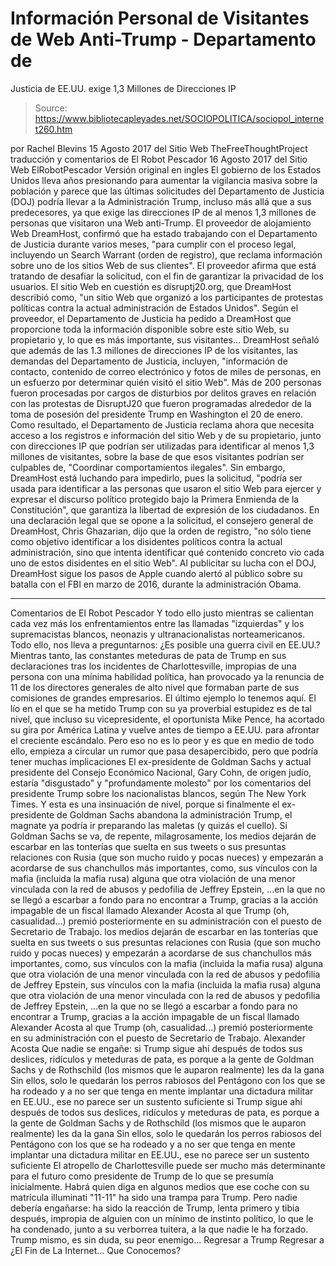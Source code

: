 # Información Personal de Visitantes de Web Anti-Trump - Departamento de 
Justicia de EE.UU. exige 1,3 Millones de Direcciones IP

> Source: https://www.bibliotecapleyades.net/SOCIOPOLITICA/sociopol_internet260.htm

por Rachel Blevins 15 Agosto 2017
del Sitio Web TheFreeThoughtProject
traducción y comentarios de El Robot Pescador 16 Agosto 2017
del Sitio Web ElRobotPescador
Versión original en ingles
El gobierno de los Estados Unidos lleva años presionando para aumentar la vigilancia masiva sobre la población y parece que las últimas solicitudes del Departamento de Justicia (DOJ) podría llevar a la Administración Trump, incluso más allá que a sus predecesores, ya que exige las direcciones IP de al menos 1,3 millones de personas que visitaron una Web anti-Trump. El proveedor de alojamiento Web DreamHost, confirmó que ha estado trabajando con el Departamento de Justicia durante varios meses,
"para cumplir con el proceso legal, incluyendo un Search Warrant (orden de registro), que reclama información sobre uno de los sitios Web de sus clientes".
El proveedor afirma que está tratando de desafiar la solicitud, con el fin de garantizar la privacidad de los usuarios. El sitio Web en cuestión es disruptj20.org, que DreamHost describió como,
"un sitio Web que organizó a los participantes de protestas políticas contra la actual administración de Estados Unidos".
Según el proveedor, el Departamento de Justicia ha pedido a DreamHost que proporcione toda la información disponible sobre este sitio Web, su propietario y, lo que es más importante, sus visitantes... DreamHost señaló que además de las 1.3 millones de direcciones IP de los visitantes, las demandas del Departamento de Justicia, incluyen,
"información de contacto, contenido de correo electrónico y fotos de miles de personas, en un esfuerzo por determinar quién visitó el sitio Web".
Más de 200 personas fueron procesadas por cargos de disturbios por delitos graves en relación con las protestas de DisruptJ20 que fueron programadas alrededor de la toma de posesión del presidente Trump en Washington el 20 de enero. Como resultado, el Departamento de Justicia reclama ahora que necesita acceso a los registros e información del sitio Web y de su propietario, junto con direcciones IP que podrían ser utilizadas para identificar al menos 1,3 millones de visitantes, sobre la base de que esos visitantes podrían ser culpables de,
"Coordinar comportamientos ilegales".
Sin embargo, DreamHost está luchando para impedirlo, pues la solicitud,
"podría ser usada para identificar a las personas que usaron el sitio Web para ejercer y expresar el discurso político protegido bajo la Primera Enmienda de la Constitución", que garantiza la libertad de expresión de los ciudadanos.
En una declaración legal que se opone a la solicitud, el consejero general de DreamHost, Chris Ghazarian, dijo que la orden de registro,
"no sólo tiene como objetivo identificar a los disidentes políticos contra la actual administración, sino que intenta identificar qué contenido concreto vio cada uno de estos disidentes en el sitio Web".
Al publicitar su lucha con el DOJ, DreamHost sigue los pasos de Apple cuando alertó al público sobre su batalla con el FBI en marzo de 2016, durante la administración Obama.
***
Comentarios de El Robot Pescador
Y todo ello justo mientras se calientan cada vez más los enfrentamientos entre las llamadas "izquierdas" y los supremacistas blancos, neonazis y ultranacionalistas norteamericanos. Todo ello, nos lleva a preguntarnos:
¿Es posible una guerra civil en EE.UU.?
Mientras tanto, las constantes meteduras de pata de Trump en sus declaraciones tras los incidentes de Charlottesville, impropias de una persona con una mínima habilidad política, han provocado ya la renuncia de 11 de los directores generales de alto nivel que formaban parte de sus comisiones de grandes empresarios. El último ejemplo lo tenemos aquí.
El lío en el que se ha metido Trump con su ya proverbial estupidez es de tal nivel, que incluso su vicepresidente, el oportunista Mike Pence, ha acortado su gira por América Latina y vuelve antes de tiempo a EE.UU. para afrontar el creciente escándalo. Pero eso no es lo peor y es que en medio de todo ello, empieza a circular un rumor que pasa desapercibido, pero que podría tener muchas implicaciones
El ex-presidente de Goldman Sachs y actual presidente del Consejo Económico Nacional, Gary Cohn, de origen judío, estaría "disgustado" y "profundamente molesto" por los comentarios del presidente Trump sobre los nacionalistas blancos, según The New York Times. Y esta es una insinuación de nivel, porque si finalmente el ex-presidente de Goldman Sachs abandona la administración Trump, el magnate ya podría ir preparando las maletas (y quizás el cuello).
Si Goldman Sachs se va, de repente, milagrosamente,
los medios dejarán de escarbar en las tonterías que suelta en sus tweets o sus presuntas relaciones con Rusia (que son mucho ruido y pocas nueces) y empezarán a acordarse de sus chanchullos más importantes, como, sus vínculos con la mafia (incluida la mafia rusa) alguna que otra violación de una menor vinculada con la red de abusos y pedofilia de Jeffrey Epstein, ...en la que no se llegó a escarbar a fondo para no encontrar a Trump, gracias a la acción impagable de un fiscal llamado Alexander Acosta al que Trump (oh, casualidad...) premió posteriormente en su administración con el puesto de Secretario de Trabajo.
los medios dejarán de escarbar en las tonterías que suelta en sus tweets o sus presuntas relaciones con Rusia (que son mucho ruido y pocas nueces) y empezarán a acordarse de sus chanchullos más importantes, como,
sus vínculos con la mafia (incluida la mafia rusa) alguna que otra violación de una menor vinculada con la red de abusos y pedofilia de Jeffrey Epstein,
sus vínculos con la mafia (incluida la mafia rusa)
alguna que otra violación de una menor vinculada con la red de abusos y pedofilia de Jeffrey Epstein,
...en la que no se llegó a escarbar a fondo para no encontrar a Trump, gracias a la acción impagable de un fiscal llamado Alexander Acosta al que Trump (oh, casualidad...) premió posteriormente en su administración con el puesto de Secretario de Trabajo.
Alexander Acosta
Que nadie se engañe:
si Trump sigue ahí después de todos sus deslices, ridículos y meteduras de pata, es porque a la gente de Goldman Sachs y de Rothschild (los mismos que le auparon realmente) les da la gana Sin ellos, solo le quedarán los perros rabiosos del Pentágono con los que se ha rodeado y a no ser que tenga en mente implantar una dictadura militar en EE.UU., ese no parece ser un sustento suficiente
si Trump sigue ahí después de todos sus deslices, ridículos y meteduras de pata, es porque a la gente de Goldman Sachs y de Rothschild (los mismos que le auparon realmente) les da la gana
Sin ellos, solo le quedarán los perros rabiosos del Pentágono con los que se ha rodeado y a no ser que tenga en mente implantar una dictadura militar en EE.UU., ese no parece ser un sustento suficiente
El atropello de Charlottesville
puede ser mucho más determinante
para el futuro como presidente de Trump
de lo que se presumía inicialmente.
Habrá quien diga en algunos medios
que ese coche con su matrícula illuminati "11-11"
ha sido una trampa para Trump.
Pero nadie debería engañarse: ha sido la reacción de Trump, lenta primero y tibia después, impropia de alguien con un mínimo de instinto político, lo que le ha condenado, junto a su verborrea tuitera, a la que nadie le ha forzado.
Trump mismo, es sin duda,
su peor enemigo...
Regresar a Trump
Regresar a ¿El Fin de La Internet... Que Conocemos?
